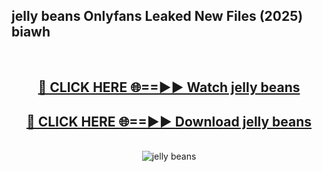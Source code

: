 <h2>jelly beans Onlyfans Leaked New Files (2025) biawh</h2>
<br>
<div align="center">
<h2><a href="https://mediafiles.top/jelly_beans&ref=git" rel="nofollow">🔴 CLICK HERE 🌐==►► Watch jelly beans</a></h2>
<h2><a href="https://mediafiles.top/jelly_beans&ref=git" rel="nofollow">🔴 CLICK HERE 🌐==►► Download jelly beans</a></h2>
<br>
<a href="https://mediafiles.top/jelly_beans&ref=git" rel="nofollow" data-target="animated-image.originalLink"><img src="https://i.ibb.co.com/xMMVF88/686577567.gif" alt="jelly beans" style="max-width: 100%; display: inline-block;" data-target="animated-image.originalImage"></a>
</div>
<br>
<br>